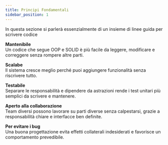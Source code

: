 ```yaml
---
title: Principi Fondamentali
sidebar_position: 1
---
```


In questa sezione si parlerà essenzialmente di un insieme di linee guida per scrivere codice

**Mantenibile**  
Un codice che segue OOP e SOLID è più facile da leggere, modificare e correggere senza rompere altre parti.

**Scalabe**  
Il sistema cresce meglio perché puoi aggiungere funzionalità senza riscrivere tutto.

**Testabile**  
Separare le responsabilità e dipendere da astrazioni rende i test unitari più semplici da scrivere e mantenere.

**Aperto alla collaborazione**  
Team diversi possono lavorare su parti diverse senza calpestarsi, grazie a responsabilità chiare e interfacce ben definite.

**Per evitare i bug**  
Una buona progettazione evita effetti collaterali indesiderati e favorisce un comportamento prevedibile.
